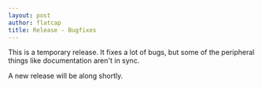 ```yaml
---
layout: post
author: flatcap
title: Release - Bugfixes
---
```


This is a temporary release. It fixes a lot of bugs, but some of the
peripheral things like documentation aren't in sync.

A new release will be along shortly.

